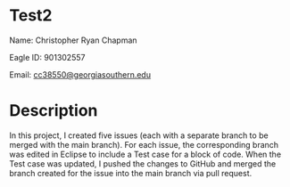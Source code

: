 # Test2

Name: Christopher Ryan Chapman

Eagle ID: 901302557

Email: cc38550@georgiasouthern.edu

# Description

In this project, I created five issues (each with a separate branch to be merged with the main branch). For each issue, the corresponding branch was edited in Eclipse to include a Test case for a block of code. When the Test case was updated, I pushed the changes to GitHub and merged the branch created for the issue into the main branch via pull request.
